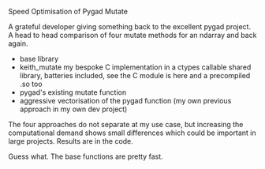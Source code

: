 Speed Optimisation of Pygad Mutate

A grateful developer giving something back to the excellent pygad project.
A head to head comparison of four mutate methods for an ndarray and back again. 

 - base library
 - keith_mutate my bespoke C implementation in a ctypes callable shared library, batteries included, see the C module is here and a precompiled .so too
 - pygad's existing mutate function
 - aggressive vectorisation of the pygad function (my own previous approach in my own dev project)
 
 The four approaches do not separate at my use case, but increasing the computational demand shows small differences which could be important in large projects.
 Results are in the code.
 
 Guess what.  The base functions are pretty fast.
